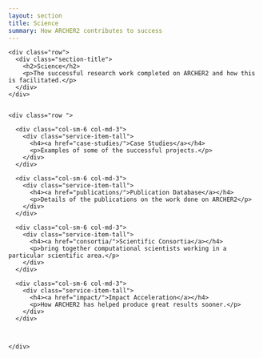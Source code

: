 ```yaml
---
layout: section
title: Science
summary: How ARCHER2 contributes to success
---
```



<!-- Service Start -->
<section id="service">
  <div class="container">
	
    <div class="row">	
      <div class="section-title">
        <h2>Science</h2>
        <p>The successful research work completed on ARCHER2 and how this is facilitated.</p>
      </div>
    </div>
					
			
    <div class="row ">
		
      <div class="col-sm-6 col-md-3">
        <div class="service-item-tall">
          <h4><a href="case-studies/">Case Studies</a></h4>
          <p>Examples of some of the successful projects.</p>
        </div>
      </div>		
			
      <div class="col-sm-6 col-md-3">
        <div class="service-item-tall">
          <h4><a href="publications/">Publication Database</a></h4>
          <p>Details of the publications on the work done on ARCHER2</p>
        </div>
      </div>		
			
      <div class="col-sm-6 col-md-3">
        <div class="service-item-tall">
          <h4><a href="consortia/">Scientific Consortia</a></h4>
          <p>bring together computational scientists working in a particular scientific area.</p>
        </div>
      </div>	
			
      <div class="col-sm-6 col-md-3">
        <div class="service-item-tall">
          <h4><a href="impact/">Impact Acceleration</a></h4>
          <p>How ARCHER2 has helped produce great results sooner.</p>
        </div>
      </div>	
			
		
			
    </div>
  </div>
</section>

